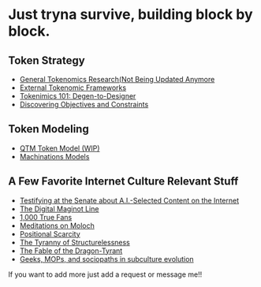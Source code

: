 # Just tryna survive, building block by block.



## Token Strategy

- [General Tokenomics Research(Not Being Updated Anymore]( [url] (https://docs.google.com/document/d/1dJ1xEBnj2ZRp2CvxpsUOuZY27Vb28ixdMGlf7GmxAPM/edit)) 
- [External Tokenomic Frameworks]( [url] (https://docs.google.com/document/d/1qGi-FgZZ4x1E3HFKaGlnqHz4cqeP62mQ8WYZQSHnXek/edit?usp=sharing))
- [Tokenimics 101: Degen-to-Designer]( [url] (https://docs.google.com/presentation/d/1xgtN2z9drbYBpiHQNHojWqvoIfjYv5Tl1XmNqAd8Cpk/edit#slide=id.g15ad51abbab_0_9))
- [Discovering Objectives and Constraints]( [url] (https://app.mural.co/t/bankless6674/m/bankless6674/1680471118240/903ae765141a631b4e0026dba2fa3aaacbf73844?sender=uee8cd8a37f45eca0663a0263))
  

## Token Modeling

- [QTM Token Model (WIP)]( [url] (https://github.com/BlockBoy32/QTM-Interface)) 
- [Machinations Models]( [url] (https://machinations.io/community/blockboy3214/profile)) 


## A Few Favorite Internet Culture Relevant Stuff  

- [Testifying at the Senate about A.I.-Selected Content on the Internet]( [url] (https://writings.stephenwolfram.com/2019/06/testifying-at-the-senate-about-a-i-selected-content-on-the-internet/))
- [The Digital Maginot Line]( [url] (https://www.ribbonfarm.com/2018/11/28/the-digital-maginot-line/))
- [1,000 True Fans]( [url] (https://kk.org/thetechnium/1000-true-fans/))
- [Meditations on Moloch]( [url] (https://slatestarcodex.com/2014/07/30/meditations-on-moloch/))
- [Positional Scarcity]( [url] (https://alexdanco.com/2019/09/07/positional-scarcity/))
- [The Tyranny of Structurelessness]( [url] (https://www.jofreeman.com/joreen/tyranny.htm))
- [The Fable of the Dragon-Tyrant]( [url] (https://nickbostrom.com/fable/dragon))
- [Geeks, MOPs, and sociopaths in subculture evolution]( [url] (https://meaningness.com/geeks-mops-sociopaths))

If you want to add more just add a request or message me!!
